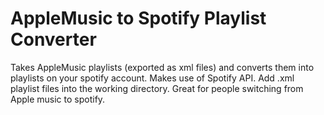 # AppleMusic to Spotify Playlist Converter
Takes AppleMusic playlists (exported as xml files) and converts them into playlists on your spotify account.
Makes use of Spotify API. Add .xml playlist files into the working directory. Great for people switching from Apple music to spotify.
